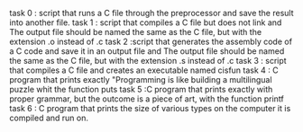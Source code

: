 task 0 : script that runs a C file through the preprocessor and save the result into another file.
task 1 :  script that compiles a C file but does not link and The output file should be named the same as the C file, but with the extension .o instead of .c
task 2 :script that generates the assembly code of a C code and save it in an output file and The output file should be named the same as the C file, but with the extension .s instead of .c
task 3 : script that compiles a C file and creates an executable named cisfun
task 4 : C program that prints exactly "Programming is like building a multilingual puzzle whit the function puts
task 5 :C program that prints exactly with proper grammar, but the outcome is a piece of art, with the function printf
task 6 : C program that prints the size of various types on the computer it is compiled and run on. 

